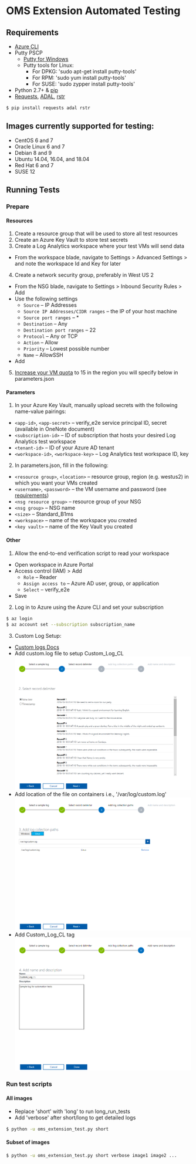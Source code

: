 
# OMS Extension Automated Testing

## Requirements

* [Azure CLI](https://docs.microsoft.com/en-us/cli/azure/install-azure-cli?view=azure-cli-latest)
* Putty PSCP
  * [Putty for Windows](https://www.putty.org/)
  * Putty tools for Linux:
    * For DPKG: 'sudo apt-get install putty-tools'
    * For RPM: 'sudo yum install putty-tools'
    * For SUSE: 'sudo zypper install putty-tools'
* Python 2.7+ & [pip](https://pip.pypa.io/en/stable/installing/)
* [Requests](http://docs.python-requests.org/en/master/), [ADAL](https://github.com/AzureAD/azure-activedirectory-library-for-python), [rstr](https://pypi.org/project/rstr/)

```bash
$ pip install requests adal rstr
```

## Images currently supported for testing:
* CentOS 6 and 7
* Oracle Linux 6 and 7
* Debian 8 and 9
* Ubuntu 14.04, 16.04, and 18.04
* Red Hat 6 and 7
* SUSE 12

## Running Tests

### Prepare

#### Resources
1. Create a resource group that will be used to store all test resources
2. Create an Azure Key Vault to store test secrets
3. Create a Log Analytics workspace where your test VMs will send data
  - From the workspace blade, navigate to Settings > Advanced Settings > and note the workspace Id and Key for later
4. Create a network security group, preferably in West US 2
  - From the NSG blade, navigate to Settings > Inbound Security Rules > Add
  - Use the following settings
    - `Source` – IP Addresses
    - `Source IP Addresses/CIDR ranges` – the IP of your host machine
    - `Source port ranges` – *
    - `Destination` – Any
    - `Destination port ranges` – 22
    - `Protocol` – Any or TCP
    - `Action` – Allow
    - `Priority` – Lowest possible number
    - `Name` – AllowSSH
  - Add
5. [Increase your VM quota](https://docs.microsoft.com/en-us/azure/azure-supportability/resource-manager-core-quotas-request) to 15 in the region you will specify below in parameters.json

#### Parameters
1. In your Azure Key Vault, manually upload secrets with the following name-value pairings:
  - `<app-id>`, `<app-secret>` – verify_e2e service principal ID, secret (available in OneNote document)
  - `<subscription-id>` – ID of subscription that hosts your desired Log Analytics test workspace
  - `<tenant-id>` – ID of your Azure AD tenant
  - `<workspace-id>`, `<workspace-key>` – Log Analytics test workspace ID, key  
2. In parameters.json, fill in the following:
  - `<resource group>`, `<location>` – resource group, region (e.g. westus2) in which you want your VMs created
  - `<username>`, `<password>` – the VM username and password (see [requirements](https://docs.microsoft.com/en-us/azure/virtual-machines/windows/faq#what-are-the-password-requirements-when-creating-a-vm))
  - `<nsg resource group>` – resource group of your NSG
  - `<nsg group>` – NSG name
  - `<size>` – Standard_B1ms
  - `<workspace>` – name of the workspace you created
  - `<key vault>` – name of the Key Vault you created

#### Other
1. Allow the end-to-end verification script to read your workspace
  - Open workspace in Azure Portal
  - Access control (IAM) > Add
    - `Role` – Reader
    - `Assign access to` – Azure AD user, group, or application
    - `Select` – verify_e2e
  - Save
2. Log in to Azure using the Azure CLI and set your subscription

```bash
$ az login
$ az account set --subscription subscription_name
```

3. Custom Log Setup:
  - [Custom logs Docs](https://docs.microsoft.com/en-us/azure/log-analytics/log-analytics-data-sources-custom-logs)
  - Add custom.log file to setup Custom_Log_CL
    ![AddingCustomlogFile](pictures/AddingCustomlogFile.png?raw=true)
  - Add location of the file on containers i.e., '/var/log/custom.log'
    ![AddLocationofFile](pictures/AddLocationofFile.png?raw=true)
  - Add Custom_Log_CL tag
  ![AddingCustomlogTag](pictures/AddingCustomlogTag.png?raw=true)

### Run test scripts

#### All images

- Replace 'short' with 'long' to run long_run_tests
- Add 'verbose' after short/long to get detailed logs

```bash
$ python -u oms_extension_test.py short
```

#### Subset of images

```bash
$ python -u oms_extension_test.py short verbose image1 image2 ...
```

